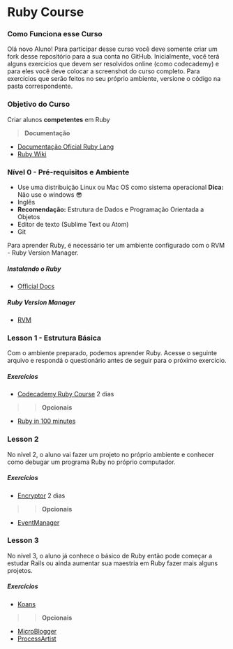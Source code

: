 Ruby Course
===========

### Como Funciona esse Curso

Olá novo Aluno! Para participar desse curso você deve somente criar um fork desse repositório para a sua conta no GitHub. Inicialmente, você terá alguns exercícios que devem ser resolvidos online (como codecademy) e para eles você deve colocar a screenshot do curso completo. Para exercícios que serão feitos no seu próprio ambiente, versione o código na pasta correspondente.

### Objetivo do Curso

Criar alunos **competentes** em Ruby

> **Documentação**

+ [Documentação Oficial Ruby Lang](http://ruby-doc.org/)
+ [Ruby Wiki](https://en.wikibooks.org/wiki/Ruby_Programming)

### Nível 0 - Pré-requisitos e Ambiente

+ Use uma distribuição Linux ou Mac OS como sistema operacional
**Dica:** Não use o windows :sunglasses:
+ Inglês
+ **Recomendação:** Estrutura de Dados e Programação Orientada a Objetos
+ Editor de texto (Sublime Text ou Atom)
+ Git

Para aprender Ruby, é necessário ter um ambiente configurado com o RVM - Ruby 
Version Manager.

##### Instalando o Ruby

+ [Official Docs](https://www.ruby-lang.org/pt/documentation/installation/)

##### Ruby Version Manager

+ [RVM](https://rvm.io/)

### Lesson 1 - Estrutura Básica

Com o ambiente preparado, podemos aprender Ruby. Acesse o seguinte arquivo e respondá o questionário antes de seguir para o próximo exercicio.

##### Exercícios

+ [Codecademy Ruby Course](https://www.codecademy.com/pt/learn/ruby) 2 dias

>> **Opcionais**

+ [Ruby in 100 minutes](http://tutorials.jumpstartlab.com/projects/ruby_in_100_minutes.html#9.-conditionals)

### Lesson 2

No nível 2, o aluno vai fazer um projeto no próprio ambiente e conhecer como debugar um programa Ruby no próprio computador.

##### Exercícios

+ [Encryptor](http://tutorials.jumpstartlab.com/projects/encryptor.html) 2 dias

>> **Opcionais**

+ [EventManager](http://tutorials.jumpstartlab.com/projects/eventmanager.html)

### Lesson 3

No nível 3, o aluno já conhece o básico de Ruby então pode começar a estudar Rails ou ainda aumentar sua maestria em Ruby fazer mais alguns projetos.

##### Exercícios

+ [Koans](http://rubykoans.com/)

>> **Opcionais**


+ [MicroBlogger](http://tutorials.jumpstartlab.com/projects/microblogger.html)
+ [ProcessArtist](http://tutorials.jumpstartlab.com/projects/process_artist.html)
